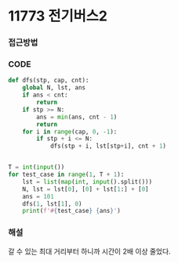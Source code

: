 # 11773 전기버스2



### 접근방법



### CODE

```python
def dfs(stp, cap, cnt):
    global N, lst, ans
    if ans < cnt:
        return
    if stp >= N:
        ans = min(ans, cnt - 1)
        return
    for i in range(cap, 0, -1):
        if stp + i <= N:
            dfs(stp + i, lst[stp+i], cnt + 1)


T = int(input())
for test_case in range(1, T + 1):
    lst = list(map(int, input().split()))
    N, lst = lst[0], [0] + lst[1:] + [0]
    ans = 101
    dfs(1, lst[1], 0)
    print(f'#{test_case} {ans}')
```

### 해설

갈 수 있는 최대 거리부터 하니까 시간이 2배 이상 줄었다.

